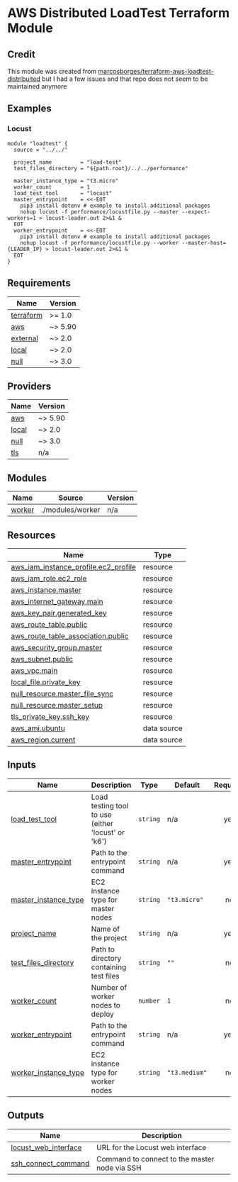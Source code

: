 # AWS Distributed LoadTest Terraform Module

## Credit 
This module was created from [marcosborges/terraform-aws-loadtest-distribuited](marcosborges/terraform-aws-loadtest-distribuited) but I had a few issues and that repo does not seem to be maintained anymore 


## Examples

### Locust

```hcl
module "loadtest" {
  source = "../../"

  project_name         = "load-test"
  test_files_directory = "${path.root}/../../performance"

  master_instance_type = "t3.micro"
  worker_count         = 1
  load_test_tool       = "locust"
  master_entrypoint    = <<-EOT
    pip3 install dotenv # example to install additional packages
    nohup locust -f performance/locustfile.py --master --expect-workers=1 > locust-leader.out 2>&1 &
  EOT
  worker_entrypoint    = <<-EOT
    pip3 install dotenv # example to install additional packages
    nohup locust -f performance/locustfile.py --worker --master-host={LEADER_IP} > locust-leader.out 2>&1 &
  EOT
}
```

<!-- BEGIN_TF_DOCS -->
## Requirements

| Name | Version |
|------|---------|
| <a name="requirement_terraform"></a> [terraform](#requirement\_terraform) | >= 1.0 |
| <a name="requirement_aws"></a> [aws](#requirement\_aws) | ~> 5.90 |
| <a name="requirement_external"></a> [external](#requirement\_external) | ~> 2.0 |
| <a name="requirement_local"></a> [local](#requirement\_local) | ~> 2.0 |
| <a name="requirement_null"></a> [null](#requirement\_null) | ~> 3.0 |

## Providers

| Name | Version |
|------|---------|
| <a name="provider_aws"></a> [aws](#provider\_aws) | ~> 5.90 |
| <a name="provider_local"></a> [local](#provider\_local) | ~> 2.0 |
| <a name="provider_null"></a> [null](#provider\_null) | ~> 3.0 |
| <a name="provider_tls"></a> [tls](#provider\_tls) | n/a |

## Modules

| Name | Source | Version |
|------|--------|---------|
| <a name="module_worker"></a> [worker](#module\_worker) | ./modules/worker | n/a |

## Resources

| Name | Type |
|------|------|
| [aws_iam_instance_profile.ec2_profile](https://registry.terraform.io/providers/hashicorp/aws/latest/docs/resources/iam_instance_profile) | resource |
| [aws_iam_role.ec2_role](https://registry.terraform.io/providers/hashicorp/aws/latest/docs/resources/iam_role) | resource |
| [aws_instance.master](https://registry.terraform.io/providers/hashicorp/aws/latest/docs/resources/instance) | resource |
| [aws_internet_gateway.main](https://registry.terraform.io/providers/hashicorp/aws/latest/docs/resources/internet_gateway) | resource |
| [aws_key_pair.generated_key](https://registry.terraform.io/providers/hashicorp/aws/latest/docs/resources/key_pair) | resource |
| [aws_route_table.public](https://registry.terraform.io/providers/hashicorp/aws/latest/docs/resources/route_table) | resource |
| [aws_route_table_association.public](https://registry.terraform.io/providers/hashicorp/aws/latest/docs/resources/route_table_association) | resource |
| [aws_security_group.master](https://registry.terraform.io/providers/hashicorp/aws/latest/docs/resources/security_group) | resource |
| [aws_subnet.public](https://registry.terraform.io/providers/hashicorp/aws/latest/docs/resources/subnet) | resource |
| [aws_vpc.main](https://registry.terraform.io/providers/hashicorp/aws/latest/docs/resources/vpc) | resource |
| [local_file.private_key](https://registry.terraform.io/providers/hashicorp/local/latest/docs/resources/file) | resource |
| [null_resource.master_file_sync](https://registry.terraform.io/providers/hashicorp/null/latest/docs/resources/resource) | resource |
| [null_resource.master_setup](https://registry.terraform.io/providers/hashicorp/null/latest/docs/resources/resource) | resource |
| [tls_private_key.ssh_key](https://registry.terraform.io/providers/hashicorp/tls/latest/docs/resources/private_key) | resource |
| [aws_ami.ubuntu](https://registry.terraform.io/providers/hashicorp/aws/latest/docs/data-sources/ami) | data source |
| [aws_region.current](https://registry.terraform.io/providers/hashicorp/aws/latest/docs/data-sources/region) | data source |

## Inputs

| Name | Description | Type | Default | Required |
|------|-------------|------|---------|:--------:|
| <a name="input_load_test_tool"></a> [load\_test\_tool](#input\_load\_test\_tool) | Load testing tool to use (either 'locust' or 'k6') | `string` | n/a | yes |
| <a name="input_master_entrypoint"></a> [master\_entrypoint](#input\_master\_entrypoint) | Path to the entrypoint command | `string` | n/a | yes |
| <a name="input_master_instance_type"></a> [master\_instance\_type](#input\_master\_instance\_type) | EC2 instance type for master nodes | `string` | `"t3.micro"` | no |
| <a name="input_project_name"></a> [project\_name](#input\_project\_name) | Name of the project | `string` | n/a | yes |
| <a name="input_test_files_directory"></a> [test\_files\_directory](#input\_test\_files\_directory) | Path to directory containing test files | `string` | `""` | no |
| <a name="input_worker_count"></a> [worker\_count](#input\_worker\_count) | Number of worker nodes to deploy | `number` | `1` | no |
| <a name="input_worker_entrypoint"></a> [worker\_entrypoint](#input\_worker\_entrypoint) | Path to the entrypoint command | `string` | n/a | yes |
| <a name="input_worker_instance_type"></a> [worker\_instance\_type](#input\_worker\_instance\_type) | EC2 instance type for worker nodes | `string` | `"t3.medium"` | no |

## Outputs

| Name | Description |
|------|-------------|
| <a name="output_locust_web_interface"></a> [locust\_web\_interface](#output\_locust\_web\_interface) | URL for the Locust web interface |
| <a name="output_ssh_connect_command"></a> [ssh\_connect\_command](#output\_ssh\_connect\_command) | Command to connect to the master node via SSH |
<!-- END_TF_DOCS -->
